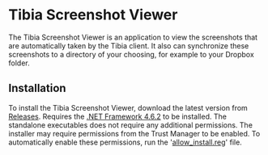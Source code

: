 # Tibia Screenshot Viewer

The Tibia Screenshot Viewer is an application to view the screenshots that are automatically taken by the Tibia client. It also can synchronize these screenshots to a directory of your choosing, for example to your Dropbox folder.

## Installation

To install the Tibia Screenshot Viewer, download the latest version from [Releases](https://github.com/Br-ian/tibia-screenshot-viewer/releases). Requires the [.NET Framework 4.6.2](https://www.microsoft.com/en-us/download/details.aspx?id=53344) to be installed. The standalone executables does not require any additional permissions. The installer may require permissions from the Trust Manager to be enabled. To automatically enable these permissions, run the '[allow_install.reg](https://github.com/Br-ian/tibia-screenshot-viewer/blob/master/TibiaScreenshotViewer/publish/allow_install.reg)' file. 